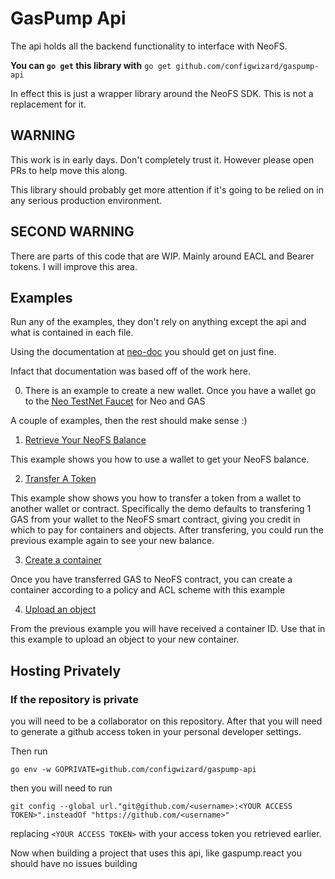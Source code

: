 # GasPump Api

The api holds all the backend functionality to interface with NeoFS.

**You can `go get` this library with** `go get github.com/configwizard/gaspump-api`

In effect this is just a wrapper library around the NeoFS SDK. This is not a replacement for it. 

## WARNING

This work is in early days. Don't completely trust it. However please open PRs to help move this along.

This library should probably get more attention if it's going to be relied on in any serious production environment.

## SECOND WARNING

There are parts of this code that are WIP. Mainly around EACL and Bearer tokens. I will improve this area.

## Examples

Run any of the examples, they don't rely on anything except the api and what is contained in each file.

Using the documentation at [neo-doc](https://developers.neo.org/docs/n3/neofs/introduction/concepts/) you should get on just fine.

Infact that documentation was based off of the work here.

0. There is an example to create a new wallet. Once you have a wallet go to the [Neo TestNet Faucet](https://neowish.ngd.network/#/) for Neo and GAS

A couple of examples, then the rest should make sense :)

1. [Retrieve Your NeoFS Balance](/pkg/examples/wallets/retrieveNeoFSBalance/retrieveNeoFSBalance.go)

This example shows you how to use a wallet to get your NeoFS balance.

2. [Transfer A Token](/pkg/examples/wallets/transferToken/transferToken.go)

This example show shows you how to transfer a token from a wallet to another wallet or contract. Specifically the demo defaults to transfering 1 GAS from your wallet to the NeoFS smart contract, giving you credit in which to pay for containers and objects.
After transfering, you could run the previous example again to see your new balance.

3. [Create a container](/pkg/examples/containers/create/createContainer.go)

Once you have transferred GAS to NeoFS contract, you can create a container according to a policy and ACL scheme with this example

4. [Upload an object](/pkg/examples/objects/upload/uploadObject.go)

From the previous example you will have received a container ID. Use that in this example to upload an object to your new container.

## Hosting Privately

### If the repository is private

you will need to be a collaborator on this repository. After that you will need to generate a github access token in your personal developer settings.

Then run

```shell
go env -w GOPRIVATE=github.com/configwizard/gaspump-api
```

then you will need to run

```shell
git config --global url."git@github.com/<username>:<YOUR ACCESS TOKEN>".insteadOf "https://github.com/<username>"
```

replacing `<YOUR ACCESS TOKEN>` with your access token you retrieved earlier.

Now when building a project that uses this api, like gaspump.react you should have no issues building 
